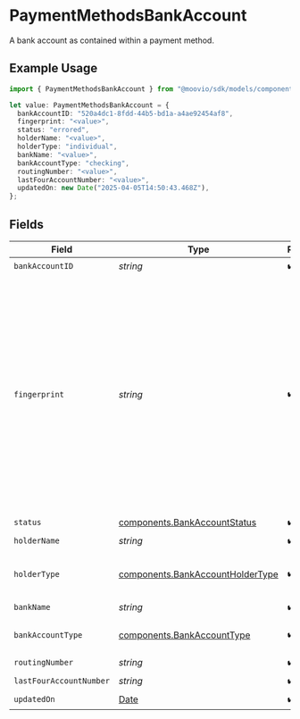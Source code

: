 # PaymentMethodsBankAccount

A bank account as contained within a payment method.

## Example Usage

```typescript
import { PaymentMethodsBankAccount } from "@moovio/sdk/models/components";

let value: PaymentMethodsBankAccount = {
  bankAccountID: "520a4dc1-8fdd-44b5-bd1a-a4ae92454af8",
  fingerprint: "<value>",
  status: "errored",
  holderName: "<value>",
  holderType: "individual",
  bankName: "<value>",
  bankAccountType: "checking",
  routingNumber: "<value>",
  lastFourAccountNumber: "<value>",
  updatedOn: new Date("2025-04-05T14:50:43.468Z"),
};
```

## Fields

| Field                                                                                                                                                                     | Type                                                                                                                                                                      | Required                                                                                                                                                                  | Description                                                                                                                                                               |
| ------------------------------------------------------------------------------------------------------------------------------------------------------------------------- | ------------------------------------------------------------------------------------------------------------------------------------------------------------------------- | ------------------------------------------------------------------------------------------------------------------------------------------------------------------------- | ------------------------------------------------------------------------------------------------------------------------------------------------------------------------- |
| `bankAccountID`                                                                                                                                                           | *string*                                                                                                                                                                  | :heavy_check_mark:                                                                                                                                                        | N/A                                                                                                                                                                       |
| `fingerprint`                                                                                                                                                             | *string*                                                                                                                                                                  | :heavy_check_mark:                                                                                                                                                        | Once the bank account is linked, we don't reveal the full bank account number. <br/><br/>The fingerprint acts as a way to identify whether two linked bank accounts are the same. |
| `status`                                                                                                                                                                  | [components.BankAccountStatus](../../models/components/bankaccountstatus.md)                                                                                              | :heavy_check_mark:                                                                                                                                                        | N/A                                                                                                                                                                       |
| `holderName`                                                                                                                                                              | *string*                                                                                                                                                                  | :heavy_check_mark:                                                                                                                                                        | N/A                                                                                                                                                                       |
| `holderType`                                                                                                                                                              | [components.BankAccountHolderType](../../models/components/bankaccountholdertype.md)                                                                                      | :heavy_check_mark:                                                                                                                                                        | The type of holder on a funding source.                                                                                                                                   |
| `bankName`                                                                                                                                                                | *string*                                                                                                                                                                  | :heavy_check_mark:                                                                                                                                                        | N/A                                                                                                                                                                       |
| `bankAccountType`                                                                                                                                                         | [components.BankAccountType](../../models/components/bankaccounttype.md)                                                                                                  | :heavy_check_mark:                                                                                                                                                        | The bank account type.                                                                                                                                                    |
| `routingNumber`                                                                                                                                                           | *string*                                                                                                                                                                  | :heavy_check_mark:                                                                                                                                                        | N/A                                                                                                                                                                       |
| `lastFourAccountNumber`                                                                                                                                                   | *string*                                                                                                                                                                  | :heavy_check_mark:                                                                                                                                                        | N/A                                                                                                                                                                       |
| `updatedOn`                                                                                                                                                               | [Date](https://developer.mozilla.org/en-US/docs/Web/JavaScript/Reference/Global_Objects/Date)                                                                             | :heavy_check_mark:                                                                                                                                                        | N/A                                                                                                                                                                       |